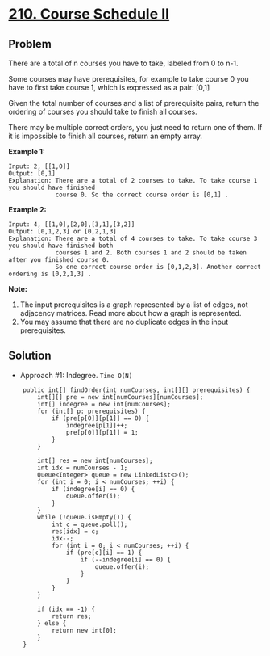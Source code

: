 # <a href='https://leetcode.com/problems/course-schedule-ii/'>210. Course Schedule II</a>

## Problem
There are a total of n courses you have to take, labeled from 0 to n-1.

Some courses may have prerequisites, for example to take course 0 you have to first take course 1, which is expressed as a pair: [0,1]

Given the total number of courses and a list of prerequisite pairs, return the ordering of courses you should take to finish all courses.

There may be multiple correct orders, you just need to return one of them. If it is impossible to finish all courses, return an empty array.

<strong>Example 1:</strong>
```
Input: 2, [[1,0]] 
Output: [0,1]
Explanation: There are a total of 2 courses to take. To take course 1 you should have finished   
             course 0. So the correct course order is [0,1] .
```
<strong>Example 2:</strong>
```
Input: 4, [[1,0],[2,0],[3,1],[3,2]]
Output: [0,1,2,3] or [0,2,1,3]
Explanation: There are a total of 4 courses to take. To take course 3 you should have finished both     
             courses 1 and 2. Both courses 1 and 2 should be taken after you finished course 0. 
             So one correct course order is [0,1,2,3]. Another correct ordering is [0,2,1,3] .
```

<strong>Note:</strong>
1. The input prerequisites is a graph represented by a list of edges, not adjacency matrices. Read more about how a graph is represented.
2. You may assume that there are no duplicate edges in the input prerequisites.

## Solution
- Approach #1: Indegree. ```Time O(N)```
```
    public int[] findOrder(int numCourses, int[][] prerequisites) {
        int[][] pre = new int[numCourses][numCourses];
        int[] indegree = new int[numCourses];
        for (int[] p: prerequisites) {
            if (pre[p[0]][p[1]] == 0) {
                indegree[p[1]]++;
                pre[p[0]][p[1]] = 1;
            }
        }
        
        int[] res = new int[numCourses];
        int idx = numCourses - 1;
        Queue<Integer> queue = new LinkedList<>();
        for (int i = 0; i < numCourses; ++i) {
            if (indegree[i] == 0) {
                queue.offer(i);
            }
        }
        while (!queue.isEmpty()) {
            int c = queue.poll();
            res[idx] = c;
            idx--;
            for (int i = 0; i < numCourses; ++i) {
                if (pre[c][i] == 1) {
                    if (--indegree[i] == 0) {
                        queue.offer(i);
                    }
                }
            }
        }
        
        if (idx == -1) {
            return res;
        } else {
            return new int[0];
        }
    }
```
